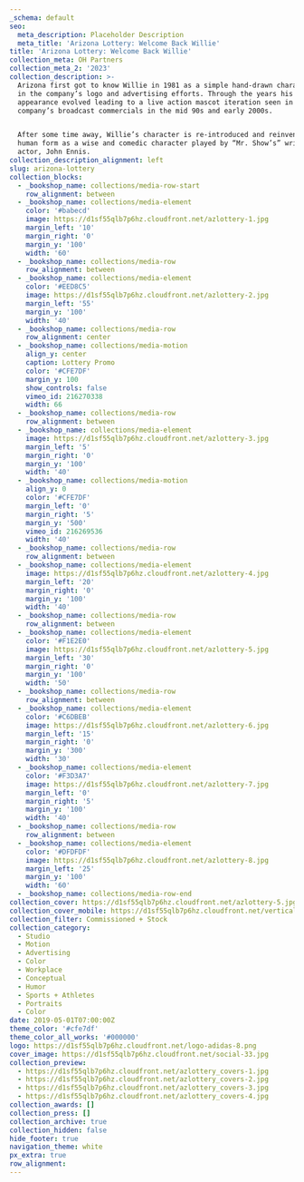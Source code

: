 ```yaml
---
_schema: default
seo:
  meta_description: Placeholder Description
  meta_title: 'Arizona Lottery: Welcome Back Willie'
title: 'Arizona Lottery: Welcome Back Willie'
collection_meta: OH Partners
collection_meta_2: '2023'
collection_description: >-
  Arizona first got to know Willie in 1981 as a simple hand-drawn character seen
  in the company’s logo and advertising efforts. Through the years his look and
  appearance evolved leading to a live action mascot iteration seen in the
  company’s broadcast commercials in the mid 90s and early 2000s.


  After some time away, Willie’s character is re-introduced and reinvented in
  human form as a wise and comedic character played by “Mr. Show’s” writer and
  actor, John Ennis.
collection_description_alignment: left
slug: arizona-lottery
collection_blocks:
  - _bookshop_name: collections/media-row-start
    row_alignment: between
  - _bookshop_name: collections/media-element
    color: '#babecd'
    image: https://d1sf55qlb7p6hz.cloudfront.net/azlottery-1.jpg
    margin_left: '10'
    margin_right: '0'
    margin_y: '100'
    width: '60'
  - _bookshop_name: collections/media-row
    row_alignment: between
  - _bookshop_name: collections/media-element
    color: '#EED8C5'
    image: https://d1sf55qlb7p6hz.cloudfront.net/azlottery-2.jpg
    margin_left: '55'
    margin_y: '100'
    width: '40'
  - _bookshop_name: collections/media-row
    row_alignment: center
  - _bookshop_name: collections/media-motion
    align_y: center
    caption: Lottery Promo
    color: '#CFE7DF'
    margin_y: 100
    show_controls: false
    vimeo_id: 216270338
    width: 66
  - _bookshop_name: collections/media-row
    row_alignment: between
  - _bookshop_name: collections/media-element
    image: https://d1sf55qlb7p6hz.cloudfront.net/azlottery-3.jpg
    margin_left: '5'
    margin_right: '0'
    margin_y: '100'
    width: '40'
  - _bookshop_name: collections/media-motion
    align_y: 0
    color: '#CFE7DF'
    margin_left: '0'
    margin_right: '5'
    margin_y: '500'
    vimeo_id: 216269536
    width: '40'
  - _bookshop_name: collections/media-row
    row_alignment: between
  - _bookshop_name: collections/media-element
    image: https://d1sf55qlb7p6hz.cloudfront.net/azlottery-4.jpg
    margin_left: '20'
    margin_right: '0'
    margin_y: '100'
    width: '40'
  - _bookshop_name: collections/media-row
    row_alignment: between
  - _bookshop_name: collections/media-element
    color: '#F1E2E0'
    image: https://d1sf55qlb7p6hz.cloudfront.net/azlottery-5.jpg
    margin_left: '30'
    margin_right: '0'
    margin_y: '100'
    width: '50'
  - _bookshop_name: collections/media-row
    row_alignment: between
  - _bookshop_name: collections/media-element
    color: '#C6DBEB'
    image: https://d1sf55qlb7p6hz.cloudfront.net/azlottery-6.jpg
    margin_left: '15'
    margin_right: '0'
    margin_y: '300'
    width: '30'
  - _bookshop_name: collections/media-element
    color: '#F3D3A7'
    image: https://d1sf55qlb7p6hz.cloudfront.net/azlottery-7.jpg
    margin_left: '0'
    margin_right: '5'
    margin_y: '100'
    width: '40'
  - _bookshop_name: collections/media-row
    row_alignment: between
  - _bookshop_name: collections/media-element
    color: '#DFDFDF'
    image: https://d1sf55qlb7p6hz.cloudfront.net/azlottery-8.jpg
    margin_left: '25'
    margin_y: '100'
    width: '60'
  - _bookshop_name: collections/media-row-end
collection_cover: https://d1sf55qlb7p6hz.cloudfront.net/azlottery-5.jpg
collection_cover_mobile: https://d1sf55qlb7p6hz.cloudfront.net/verticalcovers-28.jpg
collection_filter: Commissioned + Stock
collection_category:
  - Studio
  - Motion
  - Advertising
  - Color
  - Workplace
  - Conceptual
  - Humor
  - Sports + Athletes
  - Portraits
  - Color
date: 2019-05-01T07:00:00Z
theme_color: '#cfe7df'
theme_color_all_works: '#000000'
logo: https://d1sf55qlb7p6hz.cloudfront.net/logo-adidas-8.png
cover_image: https://d1sf55qlb7p6hz.cloudfront.net/social-33.jpg
collection_preview:
  - https://d1sf55qlb7p6hz.cloudfront.net/azlottery_covers-1.jpg
  - https://d1sf55qlb7p6hz.cloudfront.net/azlottery_covers-2.jpg
  - https://d1sf55qlb7p6hz.cloudfront.net/azlottery_covers-3.jpg
  - https://d1sf55qlb7p6hz.cloudfront.net/azlottery_covers-4.jpg
collection_awards: []
collection_press: []
collection_archive: true
collection_hidden: false
hide_footer: true
navigation_theme: white
px_extra: true
row_alignment:
---
```

